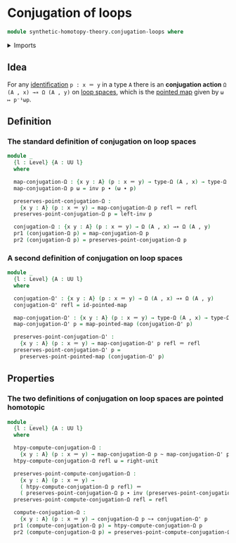# Conjugation of loops

```agda
module synthetic-homotopy-theory.conjugation-loops where
```

<details><summary>Imports</summary>

```agda
open import foundation.dependent-pair-types
open import foundation.homotopies
open import foundation.identity-types
open import foundation.universe-levels

open import structured-types.pointed-homotopies
open import structured-types.pointed-maps

open import synthetic-homotopy-theory.loop-spaces
```

</details>

## Idea

For any [identification](foundation.identity-types.md) `p : x ＝ y` in a type
`A` there is an **conjugation action** `Ω (A , x) →∗ Ω (A , y)` on
[loop spaces](synthetic-homotopy-theory.loop-spaces.md), which is the
[pointed map](structured-types.pointed-maps.md) given by `ω ↦ p⁻¹ωp`.

## Definition

### The standard definition of conjugation on loop spaces

```agda
module _
  {l : Level} {A : UU l}
  where

  map-conjugation-Ω : {x y : A} (p : x ＝ y) → type-Ω (A , x) → type-Ω (A , y)
  map-conjugation-Ω p ω = inv p ∙ (ω ∙ p)

  preserves-point-conjugation-Ω :
    {x y : A} (p : x ＝ y) → map-conjugation-Ω p refl ＝ refl
  preserves-point-conjugation-Ω p = left-inv p

  conjugation-Ω : {x y : A} (p : x ＝ y) → Ω (A , x) →∗ Ω (A , y)
  pr1 (conjugation-Ω p) = map-conjugation-Ω p
  pr2 (conjugation-Ω p) = preserves-point-conjugation-Ω p
```

### A second definition of conjugation on loop spaces

```agda
module _
  {l : Level} {A : UU l}
  where

  conjugation-Ω' : {x y : A} (p : x ＝ y) → Ω (A , x) →∗ Ω (A , y)
  conjugation-Ω' refl = id-pointed-map

  map-conjugation-Ω' : {x y : A} (p : x ＝ y) → type-Ω (A , x) → type-Ω (A , y)
  map-conjugation-Ω' p = map-pointed-map (conjugation-Ω' p)

  preserves-point-conjugation-Ω' :
    {x y : A} (p : x ＝ y) → map-conjugation-Ω' p refl ＝ refl
  preserves-point-conjugation-Ω' p =
    preserves-point-pointed-map (conjugation-Ω' p)
```

## Properties

### The two definitions of conjugation on loop spaces are pointed homotopic

```agda
module _
  {l : Level} {A : UU l}
  where

  htpy-compute-conjugation-Ω :
    {x y : A} (p : x ＝ y) → map-conjugation-Ω p ~ map-conjugation-Ω' p
  htpy-compute-conjugation-Ω refl ω = right-unit

  preserves-point-compute-conjugation-Ω :
    {x y : A} (p : x ＝ y) →
    ( htpy-compute-conjugation-Ω p refl) ＝
    ( preserves-point-conjugation-Ω p ∙ inv (preserves-point-conjugation-Ω' p))
  preserves-point-compute-conjugation-Ω refl = refl

  compute-conjugation-Ω :
    {x y : A} (p : x ＝ y) → conjugation-Ω p ~∗ conjugation-Ω' p
  pr1 (compute-conjugation-Ω p) = htpy-compute-conjugation-Ω p
  pr2 (compute-conjugation-Ω p) = preserves-point-compute-conjugation-Ω p
```
